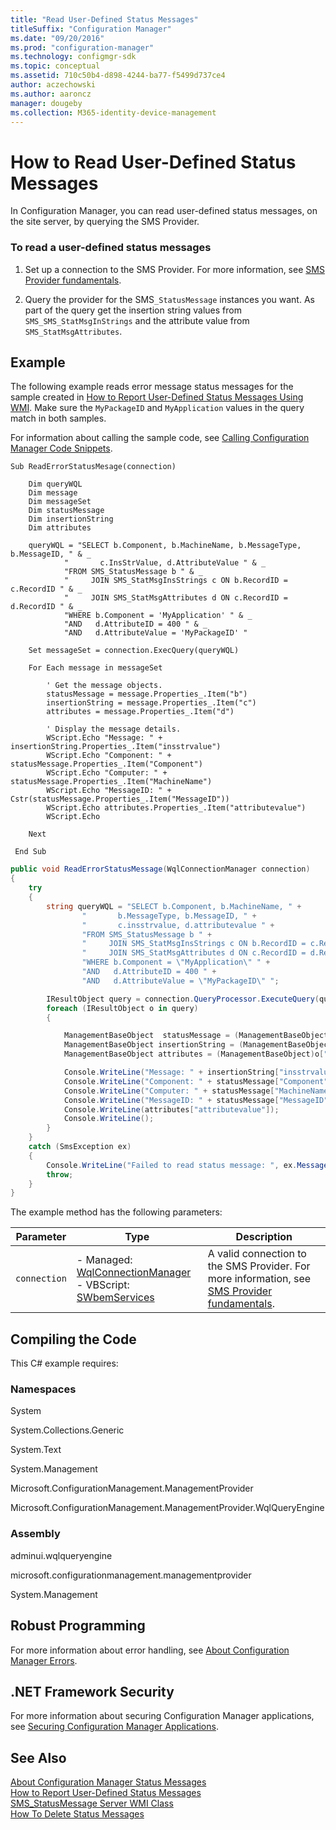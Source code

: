 ```yaml
---
title: "Read User-Defined Status Messages"
titleSuffix: "Configuration Manager"
ms.date: "09/20/2016"
ms.prod: "configuration-manager"
ms.technology: configmgr-sdk
ms.topic: conceptual
ms.assetid: 710c50b4-d898-4244-ba77-f5499d737ce4
author: aczechowski
ms.author: aaroncz
manager: dougeby
ms.collection: M365-identity-device-management
---
```

# How to Read User-Defined Status Messages
In Configuration Manager, you can read user-defined status messages, on the site server, by querying the SMS Provider.  

### To read a user-defined status messages  

1.  Set up a connection to the SMS Provider. For more information, see [SMS Provider fundamentals](/sccm/develop/core/understand/sms-provider-fundamentals).  

2.  Query the provider for the SMS`_StatusMessage` instances you want. As part of the query get the insertion string values from `SMS_SMS_StatMsgInStrings` and the attribute value from `SMS_StatMsgAttributes`.  

## Example  
 The following example reads error message status messages for the sample created in [How to Report User-Defined Status Messages Using WMI](../../../../develop/core/servers/manage/how-to-report-user-defined-status-messages.md). Make sure the `MyPackageID` and `MyApplication` values in the query match in both samples.  

 For information about calling the sample code, see [Calling Configuration Manager Code Snippets](../../../../develop/core/understand/calling-code-snippets.md).  

```vbs  
Sub ReadErrorStatusMesage(connection)  

    Dim queryWQL  
    Dim message  
    Dim messageSet  
    Dim statusMessage  
    Dim insertionString  
    Dim attributes  

    queryWQL = "SELECT b.Component, b.MachineName, b.MessageType, b.MessageID, " & _  
            "       c.InsStrValue, d.AttributeValue " & _  
            "FROM SMS_StatusMessage b " & _  
            "     JOIN SMS_StatMsgInsStrings c ON b.RecordID = c.RecordID " & _  
            "     JOIN SMS_StatMsgAttributes d ON c.RecordID = d.RecordID " & _  
            "WHERE b.Component = 'MyApplication' " & _  
            "AND   d.AttributeID = 400 " & _  
            "AND   d.AttributeValue = 'MyPackageID' "  

    Set messageSet = connection.ExecQuery(queryWQL)  

    For Each message in messageSet  

        ' Get the message objects.  
        statusMessage = message.Properties_.Item("b")  
        insertionString = message.Properties_.Item("c")  
        attributes = message.Properties_.Item("d")  

        ' Display the message details.  
        WScript.Echo "Message: " + insertionString.Properties_.Item("insstrvalue")  
        WScript.Echo "Component: " + statusMessage.Properties_.Item("Component")  
        WScript.Echo "Computer: " + statusMessage.Properties_.Item("MachineName")  
        WScript.Echo "MessageID: " + Cstr(statusMessage.Properties_.Item("MessageID"))  
        WScript.Echo attributes.Properties_.Item("attributevalue")  
        WScript.Echo  

    Next                          

 End Sub  

```  

```c#  
public void ReadErrorStatusMessage(WqlConnectionManager connection)  
{  
    try  
    {  
        string queryWQL = "SELECT b.Component, b.MachineName, " +  
                "       b.MessageType, b.MessageID, " +  
                "       c.insstrvalue, d.attributevalue " +  
                "FROM SMS_StatusMessage b " +  
                "     JOIN SMS_StatMsgInsStrings c ON b.RecordID = c.RecordID " +  
                "     JOIN SMS_StatMsgAttributes d ON c.RecordID = d.RecordID " +  
                "WHERE b.Component = \"MyApplication\" " +   
                "AND   d.AttributeID = 400 " +  
                "AND   d.AttributeValue = \"MyPackageID\" ";  

        IResultObject query = connection.QueryProcessor.ExecuteQuery(queryWQL);  
        foreach (IResultObject o in query)  
        {  

            ManagementBaseObject  statusMessage = (ManagementBaseObject)o["b"].ObjectValue;  
            ManagementBaseObject insertionString = (ManagementBaseObject)o["c"].ObjectValue;  
            ManagementBaseObject attributes = (ManagementBaseObject)o["d"].ObjectValue;  

            Console.WriteLine("Message: " + insertionString["insstrvalue"]);  
            Console.WriteLine("Component: " + statusMessage["Component"]);  
            Console.WriteLine("Computer: " + statusMessage["MachineName"]);  
            Console.WriteLine("MessageID: " + statusMessage["MessageID"]);  
            Console.WriteLine(attributes["attributevalue"]);  
            Console.WriteLine();  
        }  
    }  
    catch (SmsException ex)  
    {  
        Console.WriteLine("Failed to read status message: ", ex.Message);  
        throw;  
    }  
}  

```  

 The example method has the following parameters:  

|Parameter|Type|Description|  
|---------------|----------|-----------------|  
|`connection`|-   Managed: [WqlConnectionManager](assetId:///WqlConnectionManager?qualifyHint=False&autoUpgrade=True)<br />-   VBScript: [SWbemServices](assetId:///SWbemServices?qualifyHint=False&autoUpgrade=True)|A valid connection to the SMS Provider. For more information, see [SMS Provider fundamentals](/sccm/develop/core/understand/sms-provider-fundamentals).|  

## Compiling the Code  
 This C# example requires:  

### Namespaces  
 System  

 System.Collections.Generic  

 System.Text  

 System.Management  

 Microsoft.ConfigurationManagement.ManagementProvider  

 Microsoft.ConfigurationManagement.ManagementProvider.WqlQueryEngine  

### Assembly  
 adminui.wqlqueryengine  

 microsoft.configurationmanagement.managementprovider  

 System.Management  

## Robust Programming  
 For more information about error handling, see [About Configuration Manager Errors](../../../../develop/core/understand/about-configuration-manager-errors.md).  

## .NET Framework Security  
 For more information about securing Configuration Manager applications, see [Securing Configuration Manager Applications](../../../../develop/core/understand/securing-configuration-manager-applications.md).  

## See Also  
 [About Configuration Manager Status Messages](../../../../develop/core/servers/manage/about-configuration-manager-status-messages.md)   
 [How to Report User-Defined Status Messages](../../../../develop/core/servers/manage/how-to-report-user-defined-status-messages.md)   
 [SMS_StatusMessage Server WMI Class](../../../../develop/reference/core/servers/manage/sms_statusmessage-server-wmi-class.md)   
 [How To Delete Status Messages](../../../../develop/core/servers/manage/how-to-delete-status-messages.md)
